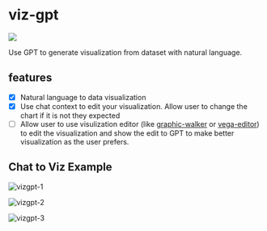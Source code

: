 # viz-gpt

![](https://img.shields.io/github/license/observedobserver/viz-gpt)

Use GPT to generate visualization from dataset with natural language.

## features
+ [x] Natural language to data visualization
+ [x] Use chat context to edit your visualization. Allow user to change the chart if it is not they expected
+ [ ] Allow user to use visulization editor (like [graphic-walker](https://github.com/Kanaries/graphic-walker) or [vega-editor](https://github.com/vega/editor)) to edit the visualization and show the edit to GPT to make better visualization as the user prefers.

## Chat to Viz Example

![vizgpt-1](https://github.com/ObservedObserver/viz-gpt/assets/22167673/3788bb64-9441-4c1a-b709-307f9bc47e3d)

![vizgpt-2](https://github.com/ObservedObserver/viz-gpt/assets/22167673/50fc05a3-7511-489d-bb6f-5e0b7568e9cf)

![vizgpt-3](https://github.com/ObservedObserver/viz-gpt/assets/22167673/5506e5f5-f209-4721-a2ee-61e59180f08f)
